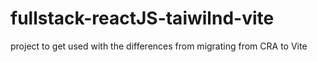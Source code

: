 # fullstack-reactJS-taiwilnd-vite
project to get used with the differences from migrating from CRA to Vite
